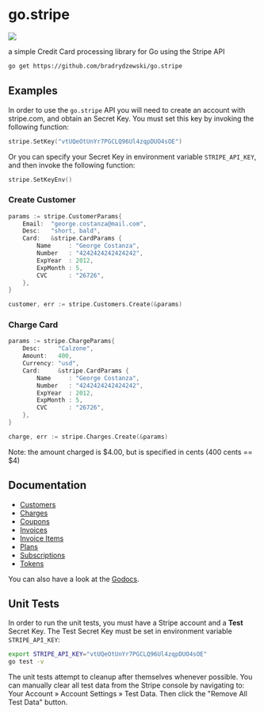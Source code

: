 # go.stripe
[![](https://drone.io/drone/go.stripe/status.png)](https://drone.io/drone/go.stripe/latest)

a simple Credit Card processing library for Go using the Stripe API

```sh
go get https://github.com/bradrydzewski/go.stripe
```

## Examples

In order to use the `go.stripe` API you will need to create an account with
stripe.com, and obtain an Secret Key. You must set this key by invoking the
following function:

```go
stripe.SetKey("vtUQeOtUnYr7PGCLQ96Ul4zqpDUO4sOE")
```

Or you can specify your Secret Key in environment variable `STRIPE_API_KEY`, and
then invoke the following function:

```go
stripe.SetKeyEnv()
```

### Create Customer

```go
params := stripe.CustomerParams{
	Email:  "george.costanza@mail.com",
	Desc:   "short, bald",
	Card:   &stripe.CardParams {
		Name     : "George Costanza",
		Number   : "4242424242424242",
		ExpYear  : 2012,
		ExpMonth : 5,
		CVC      : "26726",
	},
}

customer, err := stripe.Customers.Create(&params)
```

### Charge Card

```go
params := stripe.ChargeParams{
	Desc:     "Calzone",
	Amount:   400,
	Currency: "usd",
	Card:     &stripe.CardParams {
		Name     : "George Costanza",
		Number   : "4242424242424242",
		ExpYear  : 2012,
		ExpMonth : 5,
		CVC      : "26726",
	},
}

charge, err := stripe.Charges.Create(&params)
```

Note: the amount charged is $4.00, but is specified in cents (400 cents == $4)

## Documentation

* [Customers](https://github.com/bradrydzewski/go.stripe/wiki/Customers)
* [Charges](https://github.com/bradrydzewski/go.stripe/wiki/Charges)
* [Coupons](https://github.com/bradrydzewski/go.stripe/wiki/Coupons)
* [Invoices](https://github.com/bradrydzewski/go.stripe/wiki/Invoices)
* [Invoice Items](https://github.com/bradrydzewski/go.stripe/wiki/Invoice-Items)
* [Plans](https://github.com/bradrydzewski/go.stripe/wiki/Plans)
* [Subscriptions](https://github.com/bradrydzewski/go.stripe/wiki/Subscriptions)
* [Tokens](https://github.com/bradrydzewski/go.stripe/wiki/Tokens)

You can also have a look at the [Godocs](http://gopkgdoc.appspot.com/pkg/github.com/bradrydzewski/go.stripe).

## Unit Tests

In order to run the unit tests, you must have a Stripe account and a **Test** Secret
Key. The Test Secret Key must be set in environment variable `STRIPE_API_KEY`:

```sh
export STRIPE_API_KEY="vtUQeOtUnYr7PGCLQ96Ul4zqpDUO4sOE"
go test -v
```

The unit tests attempt to cleanup after themselves whenever possible. You can
manually clear all test data from the Stripe console by navigating to: Your 
Account » Account Settings » Test Data. Then click the "Remove All Test Data" button.
